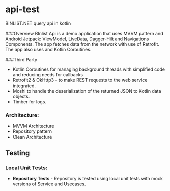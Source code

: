 # api-test
BINLIST.NET query api in kotlin

###Overview
BInlist Api is a demo application that uses MVVM pattern and Android Jetpack: ViewModel, LiveData, Dagger-Hilt and Navigations Components.
The app fetches data from the network with use of Retrofit. The app also uses and Kotlin Coroutines.

###Third Party
 - Kotlin Coroutines for managing background threads with simplified code and reducing needs for callbacks
 - Retrofit2 & OkHttp3 - to make REST requests to the web service integrated.
 - Moshi to handle the deserialization of the returned JSON to Kotlin data objects.
 - Timber for logs.

### Architecture:
  - MVVM Architecture
  - Repository pattern
  - Clean Architecture


## Testing
### Local Unit Tests:
  - <b>Repository Tests</b> - Repository is tested using local unit tests with mock versions of Service and Usecases.
